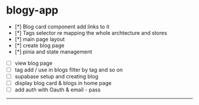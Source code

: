 # blogy-app

- [*] Blog card component add links to it
- [*] Tags selector re mapping the whole archtecture and stores
- [*] main page layout
- [*] create blog page
- [*] pinia and state management
- [ ] view blog page
- [ ] tag add / use in blogs filter by tag and so on
- [ ] supabase setup and creating blog
- [ ] display blog card & blogs in home page
- [ ] add auth with Oauth & email - pass

---
